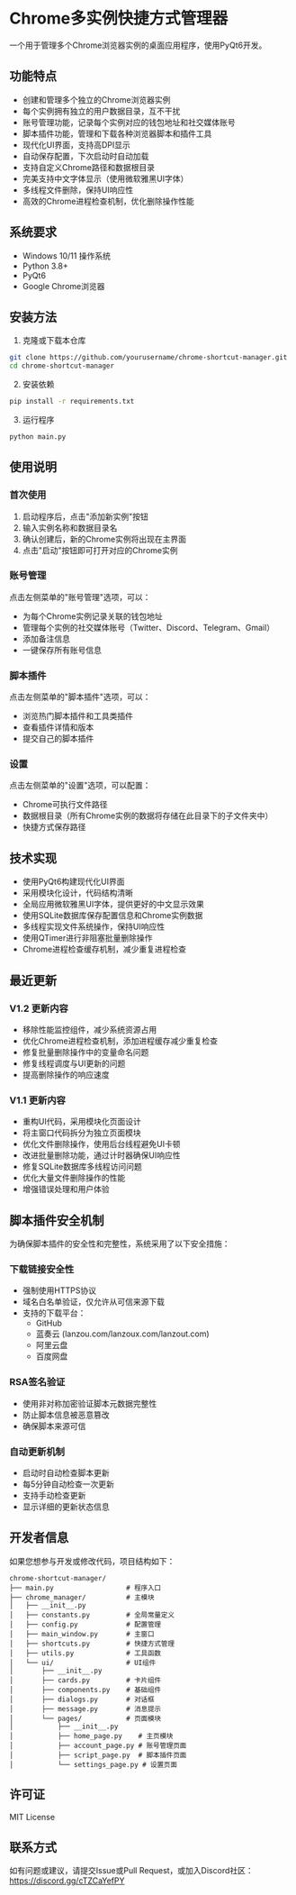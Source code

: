 # Chrome多实例快捷方式管理器

一个用于管理多个Chrome浏览器实例的桌面应用程序，使用PyQt6开发。

## 功能特点

- 创建和管理多个独立的Chrome浏览器实例
- 每个实例拥有独立的用户数据目录，互不干扰
- 账号管理功能，记录每个实例对应的钱包地址和社交媒体账号
- 脚本插件功能，管理和下载各种浏览器脚本和插件工具
- 现代化UI界面，支持高DPI显示
- 自动保存配置，下次启动时自动加载
- 支持自定义Chrome路径和数据根目录
- 完美支持中文字体显示（使用微软雅黑UI字体）
- 多线程文件删除，保持UI响应性
- 高效的Chrome进程检查机制，优化删除操作性能

## 系统要求

- Windows 10/11 操作系统
- Python 3.8+
- PyQt6
- Google Chrome浏览器

## 安装方法

1. 克隆或下载本仓库
```bash
git clone https://github.com/yourusername/chrome-shortcut-manager.git
cd chrome-shortcut-manager
```

2. 安装依赖
```bash
pip install -r requirements.txt
```

3. 运行程序
```bash
python main.py
```

## 使用说明

### 首次使用

1. 启动程序后，点击"添加新实例"按钮
2. 输入实例名称和数据目录名
3. 确认创建后，新的Chrome实例将出现在主界面
4. 点击"启动"按钮即可打开对应的Chrome实例

### 账号管理

点击左侧菜单的"账号管理"选项，可以：

- 为每个Chrome实例记录关联的钱包地址
- 管理每个实例的社交媒体账号（Twitter、Discord、Telegram、Gmail）
- 添加备注信息
- 一键保存所有账号信息

### 脚本插件

点击左侧菜单的"脚本插件"选项，可以：

- 浏览热门脚本插件和工具类插件
- 查看插件详情和版本
- 提交自己的脚本插件

### 设置

点击左侧菜单的"设置"选项，可以配置：

- Chrome可执行文件路径
- 数据根目录（所有Chrome实例的数据将存储在此目录下的子文件夹中）
- 快捷方式保存路径

## 技术实现

- 使用PyQt6构建现代化UI界面
- 采用模块化设计，代码结构清晰
- 全局应用微软雅黑UI字体，提供更好的中文显示效果
- 使用SQLite数据库保存配置信息和Chrome实例数据
- 多线程实现文件系统操作，保持UI响应性
- 使用QTimer进行非阻塞批量删除操作
- Chrome进程检查缓存机制，减少重复进程检查

## 最近更新

### V1.2 更新内容

- 移除性能监控组件，减少系统资源占用
- 优化Chrome进程检查机制，添加进程缓存减少重复检查
- 修复批量删除操作中的变量命名问题
- 修复线程调度与UI更新的问题
- 提高删除操作的响应速度

### V1.1 更新内容

- 重构UI代码，采用模块化页面设计
- 将主窗口代码拆分为独立页面模块
- 优化文件删除操作，使用后台线程避免UI卡顿
- 改进批量删除功能，通过计时器确保UI响应性
- 修复SQLite数据库多线程访问问题
- 优化大量文件删除操作的性能
- 增强错误处理和用户体验

## 脚本插件安全机制

为确保脚本插件的安全性和完整性，系统采用了以下安全措施：

### 下载链接安全性
- 强制使用HTTPS协议
- 域名白名单验证，仅允许从可信来源下载
- 支持的下载平台：
  - GitHub
  - 蓝奏云 (lanzou.com/lanzoux.com/lanzout.com)
  - 阿里云盘
  - 百度网盘

### RSA签名验证
- 使用非对称加密验证脚本元数据完整性
- 防止脚本信息被恶意篡改
- 确保脚本来源可信

### 自动更新机制
- 启动时自动检查脚本更新
- 每5分钟自动检查一次更新
- 支持手动检查更新
- 显示详细的更新状态信息

## 开发者信息

如果您想参与开发或修改代码，项目结构如下：

```
chrome-shortcut-manager/
├── main.py                  # 程序入口
├── chrome_manager/          # 主模块
│   ├── __init__.py
│   ├── constants.py         # 全局常量定义
│   ├── config.py            # 配置管理
│   ├── main_window.py       # 主窗口
│   ├── shortcuts.py         # 快捷方式管理
│   ├── utils.py             # 工具函数
│   └── ui/                  # UI组件
│       ├── __init__.py
│       ├── cards.py         # 卡片组件
│       ├── components.py    # 基础组件
│       ├── dialogs.py       # 对话框
│       ├── message.py       # 消息提示
│       └── pages/           # 页面模块
│           ├── __init__.py
│           ├── home_page.py    # 主页模块
│           ├── account_page.py # 账号管理页面
│           ├── script_page.py  # 脚本插件页面
│           └── settings_page.py # 设置页面
```

## 许可证

MIT License

## 联系方式

如有问题或建议，请提交Issue或Pull Request，或加入Discord社区：https://discord.gg/cTZCaYefPY 